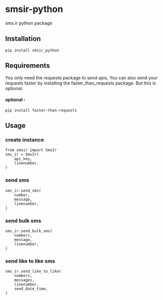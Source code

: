 # smsir-python
sms.ir python package

## Installation
```
pip install smsir_python
```

## Requirements
You only need the requests package to send apis, You can also send your requests faster by installing the faster_than_requests package. But this is optional.

#### optional :
```
pip install faster-than-requests
```

## Usage
### create instance
```
from smsir import SmsIr
sms_ir = SmsIr(
    api_key,
    linenumber,
)
```

### send sms
```
sms_ir.send_sms(
    number,
    message,
    linenumber,
)
```

### send bulk sms
```
sms_ir.send_bulk_sms(
    numbers,
    message,
    linenumber,
)
```

### send like to like sms
```
sms_ir.send_like_to_like(
    numbers,
    messages,
    linenumber,
    send_date_time,
)
```